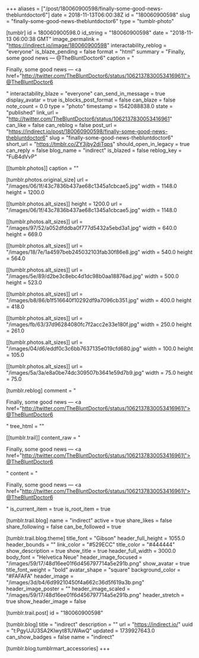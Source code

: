 +++
aliases = ["/post/180060900598/finally-some-good-news-thebluntdoctor6"]
date = 2018-11-13T06:00:38Z
id = "180060900598"
slug = "finally-some-good-news-thebluntdoctor6"
type = "tumblr-photo"

[tumblr]
id = 180060900598.0
id_string = "180060900598"
date = "2018-11-13 06:00:38 GMT"
image_permalink = "https://indirect.io/image/180060900598"
interactability_reblog = "everyone"
is_blaze_pending = false
format = "html"
summary = "Finally, some good news — @TheBluntDoctor6"
caption = "<p>Finally, some good news — <a href=\"http://twitter.com/TheBluntDoctor6/status/1062137830053416961\">@TheBluntDoctor6</a></p>"
interactability_blaze = "everyone"
can_send_in_message = true
display_avatar = true
is_blocks_post_format = false
can_blaze = false
note_count = 0.0
type = "photo"
timestamp = 1542088838.0
state = "published"
link_url = "http://twitter.com/TheBluntDoctor6/status/1062137830053416961"
can_like = false
can_reblog = false
post_url = "https://indirect.io/post/180060900598/finally-some-good-news-thebluntdoctor6"
slug = "finally-some-good-news-thebluntdoctor6"
short_url = "https://tmblr.co/ZY3jby2diTqps"
should_open_in_legacy = true
can_reply = false
blog_name = "indirect"
is_blazed = false
reblog_key = "FuB4dVvP"

[[tumblr.photos]]
caption = ""

[tumblr.photos.original_size]
url = "/images/06/1f/43c7836b437ae68c1345a1cbcae5.jpg"
width = 1148.0
height = 1200.0

[[tumblr.photos.alt_sizes]]
height = 1200.0
url = "/images/06/1f/43c7836b437ae68c1345a1cbcae5.jpg"
width = 1148.0

[[tumblr.photos.alt_sizes]]
url = "/images/97/52/a052dfddba0f777d5432a5ebd3a1.jpg"
width = 640.0
height = 669.0

[[tumblr.photos.alt_sizes]]
url = "/images/18/7e/1a4597beb245032103fab30f86e8.jpg"
width = 540.0
height = 564.0

[[tumblr.photos.alt_sizes]]
url = "/images/5e/89/d2be3c8ebc4d1dc98b0aa18876ad.jpg"
width = 500.0
height = 523.0

[[tumblr.photos.alt_sizes]]
url = "/images/b8/86/b1f516640f10292df9a7096cb351.jpg"
width = 400.0
height = 418.0

[[tumblr.photos.alt_sizes]]
url = "/images/fb/63/37d96284080fc7f2acc2e33e180f.jpg"
width = 250.0
height = 261.0

[[tumblr.photos.alt_sizes]]
url = "/images/04/d6/eddf0c3c6bb7637135e019cfd680.jpg"
width = 100.0
height = 105.0

[[tumblr.photos.alt_sizes]]
url = "/images/5a/3a/e8a0be74dc309507b3641e59d7b9.jpg"
width = 75.0
height = 75.0

[tumblr.reblog]
comment = "<p>Finally, some good news — <a href=\"http://twitter.com/TheBluntDoctor6/status/1062137830053416961\">@TheBluntDoctor6</a></p>"
tree_html = ""

[[tumblr.trail]]
content_raw = "<p>Finally, some good news — <a href=\"http://twitter.com/TheBluntDoctor6/status/1062137830053416961\">@TheBluntDoctor6</a></p>"
content = "<p>Finally, some good news &mdash; <a href=\"http://twitter.com/TheBluntDoctor6/status/1062137830053416961\">@TheBluntDoctor6</a></p>"
is_current_item = true
is_root_item = true

[tumblr.trail.blog]
name = "indirect"
active = true
share_likes = false
share_following = false
can_be_followed = true

[tumblr.trail.blog.theme]
title_font = "Gibson"
header_full_height = 1055.0
header_bounds = ""
link_color = "#529ECC"
title_color = "#444444"
show_description = true
show_title = true
header_full_width = 3000.0
body_font = "Helvetica Neue"
header_image_focused = "/images/59/17/48d16ee01f6d456797714a5e291b.png"
show_avatar = true
title_font_weight = "bold"
avatar_shape = "square"
background_color = "#FAFAFA"
header_image = "/images/3d/b4/6d99210450f4a662c36d5f619a3b.png"
header_image_poster = ""
header_image_scaled = "/images/59/17/48d16ee01f6d456797714a5e291b.png"
header_stretch = true
show_header_image = false

[tumblr.trail.post]
id = "180060900598"

[tumblr.blog]
title = "indirect"
description = ""
url = "https://indirect.io/"
uuid = "t:PgyUJU3SA2Klwyt81UWAwQ"
updated = 1739927643.0
can_show_badges = false
name = "indirect"

[tumblr.blog.tumblrmart_accessories]
+++
